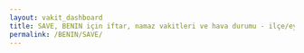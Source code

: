 ```yaml
---
layout: vakit_dashboard
title: SAVE, BENIN için iftar, namaz vakitleri ve hava durumu - ilçe/eyalet seç
permalink: /BENIN/SAVE/
---
```


<script type="text/javascript">
  var GLOBAL_COUNTRY = 'BENIN';
  var GLOBAL_CITY = 'SAVE';
  var GLOBAL_STATE = '';
  var lat = 72;
  var lon = 21;
</script>
